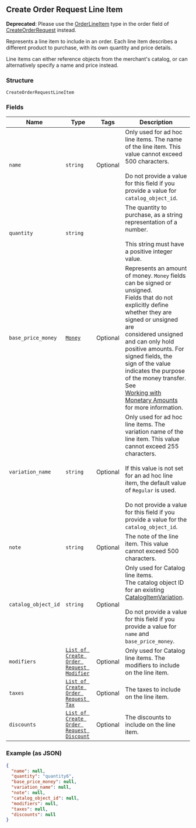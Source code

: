 ## Create Order Request Line Item

__Deprecated__: Please use the [OrderLineItem](#type-orderlineitem) type in the order
field of [CreateOrderRequest](#type-createorderrequest) instead.

Represents a line item to include in an order. Each line item describes
a different product to purchase, with its own quantity and price details.

Line items can either reference objects from the merchant's catalog, or can
alternatively specify a name and price instead.

### Structure

`CreateOrderRequestLineItem`

### Fields

| Name | Type | Tags | Description |
|  --- | --- | --- | --- |
| `name` | `string` | Optional | Only used for ad hoc line items. The name of the line item. This value cannot exceed 500 characters.<br><br>Do not provide a value for this field if you provide a value for `catalog_object_id`. |
| `quantity` | `string` |  | The quantity to purchase, as a string representation of a number.<br><br>This string must have a positive integer value. |
| `base_price_money` | [`Money`](/doc/models/money.md) | Optional | Represents an amount of money. `Money` fields can be signed or unsigned.<br>Fields that do not explicitly define whether they are signed or unsigned are<br>considered unsigned and can only hold positive amounts. For signed fields, the<br>sign of the value indicates the purpose of the money transfer. See<br>[Working with Monetary Amounts](https://developer.squareup.com/docs/build-basics/working-with-monetary-amounts)<br>for more information. |
| `variation_name` | `string` | Optional | Only used for ad hoc line items. The variation name of the line item. This value cannot exceed 255 characters.<br><br>If this value is not set for an ad hoc line item, the default value of `Regular` is used.<br><br>Do not provide a value for this field if you provide a value for the `catalog_object_id`. |
| `note` | `string` | Optional | The note of the line item. This value cannot exceed 500 characters. |
| `catalog_object_id` | `string` | Optional | Only used for Catalog line items.<br>The catalog object ID for an existing [CatalogItemVariation](#type-catalogitemvariation).<br><br>Do not provide a value for this field if you provide a value for `name` and `base_price_money`. |
| `modifiers` | [`List of Create Order Request Modifier`](/doc/models/create-order-request-modifier.md) | Optional | Only used for Catalog line items. The modifiers to include on the line item. |
| `taxes` | [`List of Create Order Request Tax`](/doc/models/create-order-request-tax.md) | Optional | The taxes to include on the line item. |
| `discounts` | [`List of Create Order Request Discount`](/doc/models/create-order-request-discount.md) | Optional | The discounts to include on the line item. |

### Example (as JSON)

```json
{
  "name": null,
  "quantity": "quantity6",
  "base_price_money": null,
  "variation_name": null,
  "note": null,
  "catalog_object_id": null,
  "modifiers": null,
  "taxes": null,
  "discounts": null
}
```

